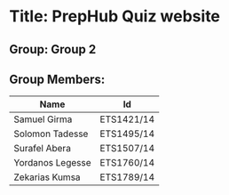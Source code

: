 # Title: PrepHub Quiz website 

## Group: Group 2 

## Group Members:

| Name               | Id          |
| ------------------ | ----------- |
| Samuel Girma       | ETS1421/14  |
| Solomon Tadesse    | ETS1495/14  |
| Surafel Abera      | ETS1507/14  |
| Yordanos Legesse   | ETS1760/14  |
| Zekarias Kumsa     | ETS1789/14  |

